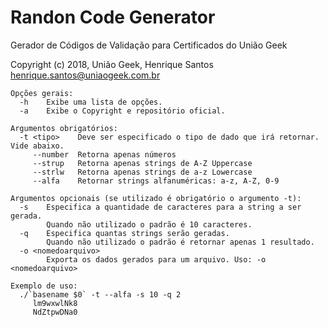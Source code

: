 # Randon Code Generator
Gerador de Códigos de Validação para Certificados do União Geek

Copyright (c) 2018, União Geek, Henrique Santos <henrique.santos@uniaogeek.com.br>
```
Opções gerais:
  -h    Exibe uma lista de opções.
  -a    Exibe o Copyright e repositório oficial.
  
Argumentos obrigatórios:
  -t <tipo>    Deve ser especificado o tipo de dado que irá retornar. Vide abaixo.
     --number  Retorna apenas números
     --strup   Retorna apenas strings de A-Z Uppercase
     --strlw   Retorna apenas strings de a-z Lowercase
     --alfa    Retornar strings alfanuméricas: a-z, A-Z, 0-9

Argumentos opcionais (se utilizado é obrigatório o argumento -t):
  -s    Especifica a quantidade de caracteres para a string a ser gerada.
        Quando não utilizado o padrão é 10 caracteres.
  -q    Especifica quantas strings serão geradas.
        Quando não utilizado o padrão é retornar apenas 1 resultado.
  -o <nomedoarquivo>
        Exporta os dados gerados para um arquivo. Uso: -o <nomedoarquivo>
  
Exemplo de uso: 
  ./`basename $0` -t --alfa -s 10 -q 2
     lm9wxwlNk8
     NdZtpwDNa0
```

